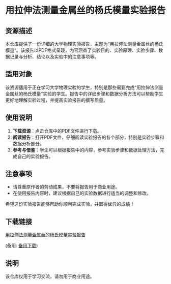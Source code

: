 # 用拉伸法测量金属丝的杨氏模量实验报告

## 资源描述

本仓库提供了一份详细的大学物理实验报告，主题为“用拉伸法测量金属丝的杨氏模量”。该报告以PDF格式呈现，内容涵盖了实验目的、实验原理、实验步骤、数据记录与分析、结论以及实验中的注意事项等。

## 适用对象

该资源适用于正在学习大学物理实验的学生，特别是那些需要完成“用拉伸法测量金属丝的杨氏模量”实验的学生。报告中的详细步骤和数据分析方法可以帮助学生更好地理解实验过程，并提高实验报告的撰写质量。

## 使用说明

1. **下载资源**：点击仓库中的PDF文件进行下载。
2. **阅读报告**：打开PDF文件，仔细阅读实验报告的各个部分，特别是实验步骤和数据分析部分。
3. **参考与借鉴**：学生可以根据报告中的内容，参考实验步骤和数据处理方法，完成自己的实验报告。

## 注意事项

- 请尊重原作者的劳动成果，不要将报告用于商业用途。
- 在使用报告内容时，建议根据自己的实验数据进行适当的调整和修改。

希望这份实验报告能够帮助你顺利完成实验，并取得优异的成绩！

## 下载链接
[用拉伸法测量金属丝的杨氏模量实验报告](https://pan.quark.cn/s/23c3a5a29ab8) 

(备用: [备用下载](https://pan.baidu.com/s/1DB0z0VPMgl43rFvQI3BGxQ?pwd=1234))

## 说明

该仓库仅用于学习交流，请勿用于商业用途。
